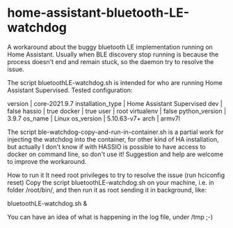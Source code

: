 # home-assistant-bluetooth-LE-watchdog
A workaround about the buggy bluetooth LE implementation running on Home Assistant.
Usually when BLE discovery stop running is because the process doesn't end and remain stuck, so the daemon try to resolve the issue.

The script bluetoothLE-watchdog.sh is intended for who are running Home Assistant Supervised. 
Tested configuration:

version | core-2021.9.7
installation_type | Home Assistant Supervised
dev | false
hassio | true
docker | true
user | root
virtualenv | false
python_version | 3.9.7
os_name | Linux
os_version | 5.10.63-v7+
arch | armv7l

The script ble-watchdog-copy-and-run-in-container.sh is a partial work for injecting the watchdog into the container, for other kind of HA installation, but actually I don't know
if with HASSIO is possible to have access to docker on command line, so don't use it! Suggestion and help are welcome to improve the workaround.

How to run it
It need root privileges to try to resolve the issue (run hciconfig reset)
Copy the script bluetoothLE-watchdog.sh on your machine, i.e. in folder /root/bin/, and then run it as root sending it in background, like:

bluetoothLE-watchdog.sh &

You can have an idea of what is happening in the log file, under /tmp ;-)
